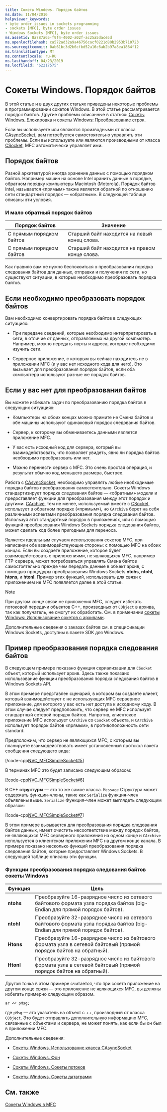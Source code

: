```yaml
---
title: Сокеты Windows. Порядок байтов
ms.date: 11/04/2016
helpviewer_keywords:
- byte order issues in sockets programming
- sockets [MFC], byte order issues
- Windows Sockets [MFC], byte order issues
ms.assetid: 8a787a65-f9f4-4002-a02f-ac25a5dace5d
ms.openlocfilehash: ca572ad32a9a46756cacf0221d80b2953b710723
ms.sourcegitcommit: 0ab61bc3d2b6cfbd52a16c6ab2b97a8ea1864f12
ms.translationtype: MT
ms.contentlocale: ru-RU
ms.lasthandoff: 04/23/2019
ms.locfileid: "62217575"
---
```

# <a name="windows-sockets-byte-ordering"></a>Сокеты Windows. Порядок байтов

В этой статье и в двух других статьях приведены некоторые проблемы в программировании сокетов Windows. В этой статье рассматривается порядок байтов. Другие проблемы описанные в статьях: [Сокеты Windows. Блокировка](../mfc/windows-sockets-blocking.md) и [сокеты Windows: Преобразование строк](../mfc/windows-sockets-converting-strings.md).

Если вы используете или являются производными от класса [CAsyncSocket](../mfc/reference/casyncsocket-class.md), вам потребуется самостоятельно управлять эти проблемы. Если вы используете или являются производными от класса [CSocket](../mfc/reference/csocket-class.md), MFC автоматически управляет ими.

## <a name="byte-ordering"></a>Порядок байтов

Разной архитектурой иногда хранение данных с помощью порядком байтов. Например машин на основе Intel хранить данные в порядке, обратном порядку компьютеры Macintosh (Motorola). Порядок байтов Intel, называется «прямым» также является обратной по отношению сети стандартный порядок — «обратным». В следующей таблице описаны эти условия.

### <a name="big--and-little-endian-byte-ordering"></a>И мало обратный порядок байтов

|Порядок байтов|Значение|
|-------------------|-------------|
|С прямым порядком байтов|Старший байт находится на левый конец слова.|
|С прямым порядком байтов|Старший байт находится на правом конце слова.|

Как правило вам не нужно беспокоиться о преобразовании порядка следования байтов для данных, отправки и получения по сети, но существуют ситуации, в которых необходимо преобразовать порядка байтов.

## <a name="when-you-must-convert-byte-orders"></a>Если необходимо преобразовать порядок байтов

Вам необходимо конвертировать порядка байтов в следующих ситуациях:

- При передаче сведений, которые необходимо интерпретировать в сети, в отличие от данных, отправляемых на другой компьютер. Например, можно передать порты и адреса, которые необходимо изучить сети.

- Серверное приложение, с которым вы сейчас находитесь не в приложении MFC (и у вас нет исходного кода для него). Это вызывает для преобразования порядок байтов, если оба компьютера используют разные же порядок байтов.

## <a name="when-you-do-not-have-to-convert-byte-orders"></a>Если у вас нет для преобразования байтов

Вы можете избежать задач по преобразованию порядка байтов в следующих ситуациях:

- Компьютеры на обоих концах можно примите не Смена байтов и обе машины используют одинаковый порядок следования байтов.

- Сервер, к которому вы обмениваетесь данными является приложение MFC.

- У вас есть исходный код для сервера, который вы взаимодействовать, что позволяет увидеть, явно ли порядка байтов необходимо преобразовать или нет.

- Можно перенести сервер с MFC. Это очень простая операция, и результат обычно код меньшего размера, быстрее.

Работа с [CAsyncSocket](../mfc/reference/casyncsocket-class.md), необходимо управлять любые необходимые порядка байтов преобразования самостоятельно. Сокеты Windows стандартизирует порядка следования байтов — «обратным» модели и предоставляет функции для преобразования между этот порядок и другими. [CArchive](../mfc/reference/carchive-class.md), тем не менее, используемый вместе с [CSocket](../mfc/reference/csocket-class.md), использует в обратном порядке («прямым»), но `CArchive` берет на себя различными аспектами преобразования порядка следования байтов. Используя этот стандартный порядок в приложениях, или с помощью функций преобразования Windows Sockets порядка следования байтов, может сделать код более пригодным для переноса.

Является идеальным случаем использования сокетов MFC, при написании обе взаимодействующие стороны: с помощью MFC на обоих концах. Если вы создаете приложение, которое будет взаимодействовать с приложениями, не являющихся MFC, например FTP-сервера, может потребоваться управлять Смена байтов самостоятельно прежде чем передать данные в объект архив, с помощью процедуры преобразования Windows Sockets **ntohs**, **ntohl**, **htons**, и **htonl**. Пример этих функций, использовать для связи с приложением не MFC появляется далее в этой статье.

> [!NOTE]
>  При другом конце связи не приложения MFC, следует избегать потоковой передачи объектов C++, производных от `CObject` в архива, так как получатель, не смогут их обработать. См. в примечании [сокеты Windows: Использование сокетов с архивами](../mfc/windows-sockets-using-sockets-with-archives.md).

Дополнительные сведения о заказах байтов см. в спецификации Windows Sockets, доступны в пакете SDK для Windows.

## <a name="a-byte-order-conversion-example"></a>Пример преобразования порядка следования байтов

В следующем примере показано функция сериализации для `CSocket` объект, который использует архив. Здесь также показано использование функции преобразования порядка следования байтов в Windows Sockets API.

В этом примере представлен сценарий, в котором вы создаете клиент, который взаимодействует с не использующих MFC серверное приложение, для которого у вас есть нет доступа к исходному коду. В этом случае следует предположить, что сервер не MFC использует стандартный сетевой порядок байтов. Напротив, клиентское приложение MFC использует `CArchive` со `CSocket` объекта, и `CArchive` использует порядок байтов «прямым», в противоположность сети standard.

Предположим, что сервер не являющихся MFC, с которым вы планируете взаимодействовать имеет установленный протокол пакета сообщения следующего вида:

[!code-cpp[NVC_MFCSimpleSocket#5](../mfc/codesnippet/cpp/windows-sockets-byte-ordering_1.cpp)]

В терминах MFC это будет записано следующим образом:

[!code-cpp[NVC_MFCSimpleSocket#6](../mfc/codesnippet/cpp/windows-sockets-byte-ordering_2.cpp)]

В C++ **структуры** — это то же самое класса. `Message` Структура может содержать функции-члены, такие как `Serialize` функция-член объявлены выше. `Serialize` Функция-член может выглядеть следующим образом:

[!code-cpp[NVC_MFCSimpleSocket#7](../mfc/codesnippet/cpp/windows-sockets-byte-ordering_3.cpp)]

В этом примере вызывается для преобразования порядка следования байтов данных, имеет очистить несоответствие между порядок байтов, не являющихся MFC серверного приложения на одном конце и `CArchive` используется в клиентском приложении MFC на другом конце канала. В примере показано несколько функций преобразования порядка следования байтов, которые предоставляет Windows Sockets. В следующей таблице описаны эти функции.

### <a name="windows-sockets-byte-order-conversion-functions"></a>Функции преобразования порядка следования байтов сокеты Windows

|Функция|Цель|
|--------------|-------------|
|**ntohs**|Преобразуйте 16-разрядное число из сетевого байтового формата узла порядка байтов (big-Endian для прямой порядок байтов).|
|**ntohl**|Преобразуйте 32-разрядное число из сетевого байтового формата узла порядка байтов (big-Endian для прямой порядок байтов).|
|**Htons**|Преобразуйте 16-разрядное число из байтового формата узла в сетевой байтовый (прямой порядок байтов на обратный).|
|**Htonl**|Преобразуйте 32-разрядное число из байтового формата узла в сетевой байтовый (прямой порядок байтов на обратный).|

Другой точка в этом примере считается, что при сокета приложение на другом конце связи — это приложение не являющихся MFC, вы должны избегать примерно следующим образом.

`ar << pMsg;`

где `pMsg` — это указатель на объект с ++, производный от класса `CObject`. Это будет отправлять дополнительную информацию MFC, связанные с объектами и сервера, не может понять, как если бы он был в приложении MFC.

Дополнительные сведения:

- [Сокеты Windows. Использование класса CAsyncSocket](../mfc/windows-sockets-using-class-casyncsocket.md)

- [Сокеты Windows. Фон](../mfc/windows-sockets-background.md)

- [Сокеты Windows. Сокеты потоков](../mfc/windows-sockets-stream-sockets.md)

- [Сокеты Windows. Сокеты датаграмм](../mfc/windows-sockets-datagram-sockets.md)

## <a name="see-also"></a>См. также

[Сокеты Windows в MFC](../mfc/windows-sockets-in-mfc.md)
